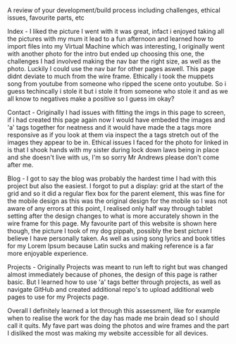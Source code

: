 A review of your development/build process including challenges, ethical issues, favourite parts, etc

Index - I liked the picture I went with it was great, infact i enjoyed taking all the pictures with my mum it lead to a fun afternoon and learned how to import files into my Virtual Machine which was interesting, I originally went with another photo for the intro but ended up choosing this one, the challenges I had involved making the nav bar the right size, as well as the photo. Luckily I could use the nav bar for other pages aswell. This page didnt deviate to much from the wire frame. Ethically i took the muppets song from youtube from someone who ripped the scene onto youtube. So i guess techincally i stole it but i stole it from someone who stole it and as we all know to negatives make a positive so I guess im okay?

Contact - Originally I had issues with fitting the imgs in this page to screen, if i had created this page again now I would have embeded the images and 'a' tags together for neatness and it would have made the a tags more responsive as if you look at them via inspect the a tags stretch out of the images they appear to be in. Ethical issues I faced for the photo for linked in is that I shook hands with my sister during lock down laws being in place and she doesn't live with us, I'm so sorry Mr Andrews please don't come after me.

Blog - I got to say the blog was probably the hardest time I had with this project but also the easiest. I forgot to put a display: grid at the start of the grid and so it did a regular flex box for the parent element, this was fine for the mobile design as this was the original design for the mobile so I was not aware of any errors at this point, I realised only half way through tablet setting after the design changes to what is more accurately shown in the wire frame for this page. My favourite part of this website is shown here though, the picture I took of my dog pippah, possibly the best picture I believe I have personally taken. As well as using song lyrics and book titles for my Lorem Ipsum because Latin sucks and making reference is a far more enjoyable experience.

Projects - Originally Projects was meant to run left to right but was changed almost immediately because of phones, the design of this page is rather basic. But I learned how to use 'a' tags better through projects, as well as navigate GitHub and created additional repo's to upload additional web pages to use for my Projects page.

Overall I definitely learned a lot through this assessment, like for example when to realise the work for the day has made me brain dead so I should call it quits. My fave part was doing the photos and wire frames and the part I disliked the most was making my website accessible for all devices.



